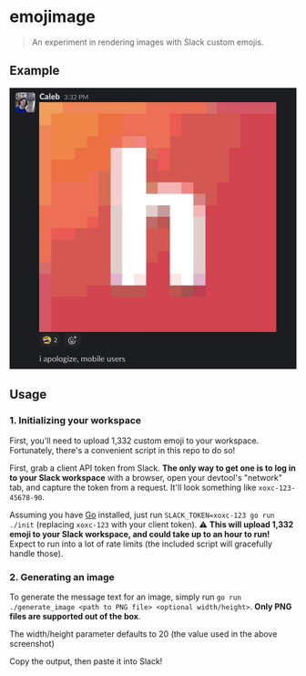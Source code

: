 # emojimage

> An experiment in rendering images with Slack custom emojis.

## Example

![test](screenshot.jpg)

## Usage

### 1. Initializing your workspace

First, you'll need to upload 1,332 custom emoji to your workspace. Fortunately, there's a convenient script in this repo to do so!

First, grab a client API token from Slack. **The only way to get one is to log in to your Slack workspace** with a browser, open your devtool's "network" tab, and capture the token from a request. It'll look something like `xoxc-123-45678-90`.

Assuming you have [Go](https://golang.org) installed, just run `SLACK_TOKEN=xoxc-123 go run ./init` (replacing `xoxc-123` with your client token). ⚠️ **This will upload 1,332 emoji to your Slack workspace, and could take up to an hour to run!** Expect to run into a lot of rate limits (the included script will gracefully handle those).

### 2. Generating an image

To generate the message text for an image, simply run `go run ./generate_image <path to PNG file> <optional width/height>`. **Only PNG files are supported out of the box**.

The width/height parameter defaults to 20 (the value used in the above screenshot)

Copy the output, then paste it into Slack!
